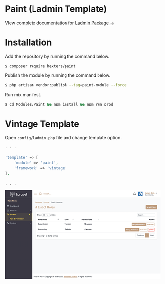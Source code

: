 # Paint (Ladmin Template)

VIew complete documentation for [Ladmin Package &rarr;](https://github.com/hexters/ladmin)

# Installation

Add the repository by running the command below.

```bash
$ composer require hexters/paint
```

Publish the module by running the command below.

```bash
$ php artisan vendor:publish --tag=paint-module --force
```

Run mix manifest.

```bash
$ cd Modules/Paint && npm install && npm run prod
```

# Vintage Template

Open `config/ladmin.php` file and change template option.

```php
. . .

'template' => [
    'module' => 'paint',
    'framework' => 'vintage'
],

. . .
```

![Vintage Template](https://github.com/hexters/assets/blob/main/ladmin-package/paint/vintage/overview.png?raw=true)
